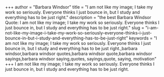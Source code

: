 +++
author = "Barbara Windsor"
title = "I am not like my image; I take my work so seriously. Everyone thinks I just bounce in, but I study and everything has to be just right."
description = "the best Barbara Windsor Quote: I am not like my image; I take my work so seriously. Everyone thinks I just bounce in, but I study and everything has to be just right."
slug = "i-am-not-like-my-image-i-take-my-work-so-seriously-everyone-thinks-i-just-bounce-in-but-i-study-and-everything-has-to-be-just-right"
keywords = "I am not like my image; I take my work so seriously. Everyone thinks I just bounce in, but I study and everything has to be just right.,barbara windsor,barbara windsor quotes,barbara windsor quote,barbara windsor sayings,barbara windsor saying,quotes, sayings,quote, saying, motivation"
+++
I am not like my image; I take my work so seriously. Everyone thinks I just bounce in, but I study and everything has to be just right.
